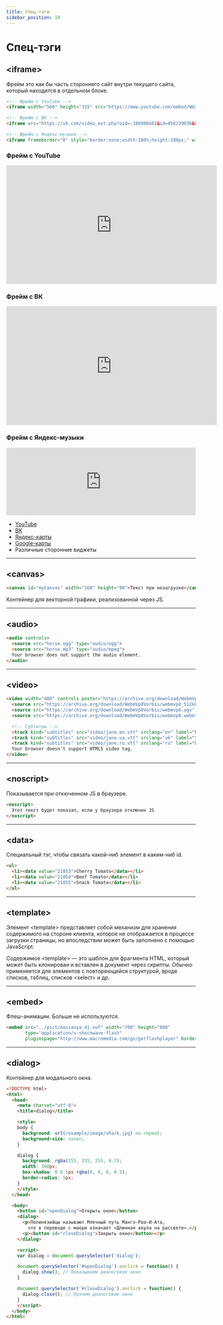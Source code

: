 ```yaml
---
title: Спец-тэги
sidebar_position: 10
---
```


# Спец-тэги

## &lt;iframe&gt;

Фрейм это как бы часть стороннего сайт внутри текущего сайта, который находится в отдельном блоке.

```html
<!-- Фрейм с YouTube -->
<iframe width="560" height="315" src="https://www.youtube.com/embed/WUxrxSv3sjQ" title="YouTube video player" frameborder="0" allow="accelerometer; autoplay; clipboard-write; encrypted-media; gyroscope; picture-in-picture" allowfullscreen></iframe>

<!-- Фрейм с ВК -->
<iframe src="https://vk.com/video_ext.php?oid=-106986602&id=456239036&hash=50d82228e8f2e97c&hd=2" width="853" height="480" allow="autoplay; encrypted-media; fullscreen; picture-in-picture;" frameborder="0" allowfullscreen></iframe>

<!-- Фрейм с Яндекс-музыки -->
<iframe frameborder="0" style="border:none;width:100%;height:180px;" width="100%" height="180" src="https://music.yandex.ru/iframe/#track/25786/2484799">Слушайте <a href='https://music.yandex.ru/album/2484799/track/25786'>Gimme! Gimme! Gimme! (A Man After Midnight)</a> — <a href='https://music.yandex.ru/artist/9367'>ABBA</a> на Яндекс Музыке</iframe>
```

### Фрейм с YouTube

<iframe width="560" height="315" src="https://www.youtube.com/embed/WUxrxSv3sjQ" title="YouTube video player" frameborder="0" allow="accelerometer; autoplay; clipboard-write; encrypted-media; gyroscope; picture-in-picture" allowfullscreen></iframe>

### Фрейм с ВК
<iframe src="https://vk.com/video_ext.php?oid=-106986602&id=456239036&hash=50d82228e8f2e97c&hd=2" width="560" height="315" allow="autoplay; encrypted-media; fullscreen; picture-in-picture;" frameborder="0" allowfullscreen></iframe>

### Фрейм с Яндекс-музыки
<iframe frameborder="0" width="100%" height="180" src="https://music.yandex.ru/iframe/#track/25786/2484799">Слушайте <a href='https://music.yandex.ru/album/2484799/track/25786'>Gimme! Gimme! Gimme! (A Man After Midnight)</a> — <a href='https://music.yandex.ru/artist/9367'>ABBA</a> на Яндекс Музыке</iframe>

* [YouTube](https://www.youtube.com/)
* [ВК](https://vk.com/video?z=video-106986602_456239036%2Fpl_cat_trends)
* [Яндекс-карты](https://yandex.ru/dev/maps/) 
* [Google-карты](https://developers.google.com/maps?hl=ru)
* Различные сторонние виджеты

***

## &lt;canvas&gt;

```html
<canvas id="myCanvas" width="160" height="90">Текст при незагрузке</canvas>
```

Контейнер для векторной графики, реализованной через JS.

***

## &lt;audio&gt;

```html
<audio controls>
  <source src="horse.ogg" type="audio/ogg">
  <source src="horse.mp3" type="audio/mpeg">
  Your browser does not support the audio element.
</audio>
```

***

## &lt;video&gt;

```html
<video width="480" controls poster="https://archive.org/download/WebmVp8Vorbis/webmvp8.gif" >
  <source src="https://archive.org/download/WebmVp8Vorbis/webmvp8_512kb.mp4" type="video/mp4">
  <source src="https://archive.org/download/WebmVp8Vorbis/webmvp8.ogv" type="video/ogg">
  <source src="https://archive.org/download/WebmVp8Vorbis/webmvp8.webm" type="video/webm">

  <!-- Субтитры -->
  <track kind="subtitles" src="video/jane.en.vtt" srclang="en" label="English">
  <track kind="subtitles" src="video/jane.ua.vtt" srclang="uk" label="Українська">
  <track kind="subtitles" src="video/jane.ru.vtt" srclang="ru" label="Русский" default>
  Your browser doesn't support HTML5 video tag.
</video>
```

***

## &lt;noscript&gt;

Показывается при откюченном JS в браузере.

```html
<noscript>
  Этот текст будет показал, если у браузера отключен JS
</noscript>
```

***

## &lt;data&gt;

Специальный тэг, чтобы связать какой-ниб элемент в каким-ниб id.

```html
<ul>
  <li><data value="21053">Cherry Tomato</data></li>
  <li><data value="21054">Beef Tomato</data></li>
  <li><data value="21055">Snack Tomato</data></li>
</ul>
```

***

## &lt;template&gt;

Элемент &lt;template&gt; представляет собой механизм для хранения содержимого на стороне клиента, которое не отображается в процессе загрузки страницы, но впоследствии может быть заполнено с помощью JavaScript.

Содержимое &lt;template&gt; — это шаблон для фрагмента HTML, который может быть клонирован и вставлен в документ через скрипты. Обычно применяется для элементов с повторяющейся структурой, вроде списков, таблиц, списков &lt;select&gt; и др.

***

## &lt;embed&gt;

Флеш-анимации. Больше не используются.

```html
<embed src="../pict/masianya_dj.swf" width="700" height="800"
       type="application/x-shockwave-flash"
       pluginspage="http://www.macromedia.com/go/getflashplayer" border="1" />
```

***

## &lt;dialog&gt;

Контейнер для модального окна. 

```html
<!DOCTYPE html>
<html>
  <head>
    <meta charset="utf-8">
    <title>dialog</title>

    <style>
    body {
      background: url(/example/image/shark.jpg) no-repeat;
      background-size: cover;
    }

    dialog {
      background: rgba(255, 255, 255, 0.7);
      width: 300px; 
      box-shadow: 0 0 5px rgba(0, 0, 0, 0.5);
      border-radius: 5px;
    }
    </style>
  </head> 

  <body> 
    <button id="openDialog">Открыть окно</button>
    <dialog>
      <p>Полинезийцы называют Млечный путь Манго-Роа-И-Ата, 
        что в переводе с маори означает «Длинная акула на рассвете».</p>
      <p><button id="closeDialog">Закрыть окно</button></p>
    </dialog>

    <script>
    var dialog = document.querySelector('dialog');

    document.querySelector('#openDialog').onclick = function() {
      dialog.show(); // Показываем диалоговое окно
    }

    document.querySelector('#closeDialog').onclick = function() {
      dialog.close(); // Прячем диалоговое окно
    }
    </script>
  </body> 
</html>
```
